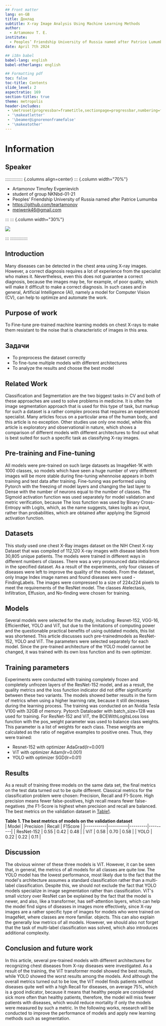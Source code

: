 ```yaml
---
## Front matter
lang: en-GB
title: Доклад
subtitle: X-ray Image Analysis Using Machine Learning Methods
author:
  - Artamomov T. E.
institute:
  - Peoples’ Friendship University of Russia named after Patrice Lumumba, Moscow, Russia
date: April 7th 2024

## i18n babel
babel-lang: english
babel-otherlangs: english

## Formatting pdf
toc: false
toc-title: Contents
slide_level: 2
aspectratio: 169
section-titles: true
theme: metropolis
header-includes:
 - \metroset{progressbar=frametitle,sectionpage=progressbar,numbering=fraction}
 - '\makeatletter'
 - '\beamer@ignorenonframefalse'
 - '\makeatother'
---
```


# Information

## Speaker

:::::::::::::: {.columns align=center}
::: {.column width="70%"}

  * Artamonov Timofey Evgenievich
  * student of group NKNbd-01-21
  * Peoples’ Friendship University of Russia named after Patrice Lumumba
  * <https://github.com/teartamonov>
  * meiwenk46@gmail.com

:::
::: {.column width="30%"}

![](image/ava.jpg)

:::
::::::::::::::

## Introduction

Many diseases can be detected in the chest area using X-ray images. However, a correct diagnosis requires a lot of experience from the specialist who makes it. Nevertheless, even this does not guarantee a correct diagnosis, because the images may be, for example, of poor quality, which will make it difficult to make a correct diagnosis. In such cases and in general, Artificial Intelligence (AI), namely a model for Computer Vision (CV), can help to optimize and automate the work. 

## Purpose of work

To Fine-tune pre-trained machine learning models on chest X-rays to make them resistant to the noise that is characteristic of images in this area.

## Задачи

- To preprocess the dataset correctly
- To fine-tune multiple models with different architectures
- To analyze the results and choose the best model

## Related Work

Classification and Segmentation are the two biggest tasks in CV and both of these approaches are used to solve problems in medicine. It is often the image segmentation approach that is used for this type of task, but markup for such a dataset is a rather complex process that requires an experienced specialist. Many articles focus on a particular area of the human body, and this article is no exception. Other studies use only one model, while this article is exploratory and observational in nature, which shows a comparison of different models with different architectures to find out what is best suited for such a specific task as classifying X-ray images.

##  Pre-training and Fine-tuning

All models were pre-trained on such large datasets as ImageNet-1K with 1000 classes, so models which have seen a huge number of very different images will be more stable during fine-tuning whennoise appears in both training and test data after training. Fine-tuning was performed using Pytorch with the freezing of model layers and changing the last layer to Dense with the number of neurons equal to the number of classes. The Sigmoid activation function was used separately for model validation and metric verification, because The loss function was used by Binary Cross-Entropy with Logits, which, as the name suggests, takes logits as input, rather than probabilities, which are obtained after applying the Sigmoid activation function.

## Datasets

This study used one chest X-Ray images dataset on the NIH Chest X-ray Dataset that was compiled of 112,120 X-ray images with disease labels from 30,805 unique patients. The models were trained in different ways in different numbers of classes. There was a very pronounced data imbalance in the specified dataset. As a result of the experiments, only four classes of diseases were left to improve the quality of the models. From the dataset, only Image Index image names and found diseases were used - FindingLabels. The images were compressed to a size of 224x224 pixels to meet the requirements of the ResNet model. The classes Atelectasis, Infiltration, Effusion, and No-finding were chosen for training. 

## Models

Several models were selected for the study, including: Resnet-152, VGG-16, EfficientNet, YOLO and ViT, but due to the limitations of computing power and the questionable practical benefits of using outdated models, this list was shortened. This article discusses such pre-trainedmodels as ResNet-152, YOLO and ViT. The parameters were selected separately for each model. Since the pre-trained architecture of the YOLO model cannot be changed, it was trained with its own loss function and its own optimizer.

## Training parameters

Experiments were conducted with training completely frozen and completely unfrozen layers of the ResNet-152 model, and as a result, the quality metrics and the loss function indicator did not differ significantly between these two variants. The models showed better results in the form of metrics when using a higher learning rate, because it still decreases during the learning process. The training was conducted on an Nvidia Tesla V100 with 32GB of memory. Pytorch Dataloader with batch_size=128 was used for training. For ResNet-152 and ViT, the BCEWithLogitsLoss loss function with the pos_weight parameter was used to balance class weights. This parameter is a list of weights for each class. These weights are calculated as the ratio of negative examples to positive ones. Thus, they were trained: 
- Resnet-152 with optimizer AdaGrad(lr=0.001)
- ViT with optimizer Adam(lr=0.001)
- YOLO with optimizer SGD(lr=0.01)

## Results

As a result of training three models on the same data set, the final metrics on the test data turned out to be quite different. Classical metrics for the classification problem were chosen: Precision, Recall and F1-Score. High precision means fewer false-positives, high recall means fewer false-negatives ,the F1-Score is highest when precision and recall are balanced. 
The best metrics on the validation dataset in [Table1](#Table1).

<a name="Table1"></a>
**Table 1. The best metrics of models on the validation dataset**  
| Model   | Precision | Recall | F1Score |
|-----------|----------|---------|---------|
| ResNet-152 | 0.55 | 0.42 | 0.48 |
| ViT | 0.58 | 0.70 | 0.58 |
| YOLO | 0.22 | 0.22 | 0.11 |

## Discussion

The obvious winner of these three models is ViT. However, it can be seen that, in general, the metrics of all models for all classes are quite low. The YOLO model has the lowest performance, most likely due to the fact that the model's architecture assumes a standard classification rather than a multi-label classification. Despite this, we should not exclude the fact that YOLO models specialize in image segmentation rather than classification. ViT's small victory over ResNet can be explained by the fact that the model is newer, and also, like a transformer, has self-attention layers, which can help the model find signs of diseases in images more effectively, since X-ray images are a rather specific type of images for models who were trained on ImageNet, where classes are more familiar. objects. This can also explain the generally low metrics of all models. However, we should also not forget that the task of multi-label classification was solved, which also introduces additional complexity.

## Conclusion and future work

In this article, several pre-trained models with different architectures for recognizing chest diseases from X-ray diseases were investigated. As a result of the training, the ViT transformer model showed the best results, while YOLO showed the worst results among the models. And although the overall metrics turned out to be low, the ViT model finds patients without diseases quite well with a high Recall for diseases, on average 75%, which is a good indicator, because it means that healthy people are considered sick more often than healthy patients, therefore, the model will miss fewer patients with diseases, which would reduce mortality if only the models were measured by such a metric. In the following works, research will be conducted to improve the performance of models and apply new learning methods such as segmentation.
